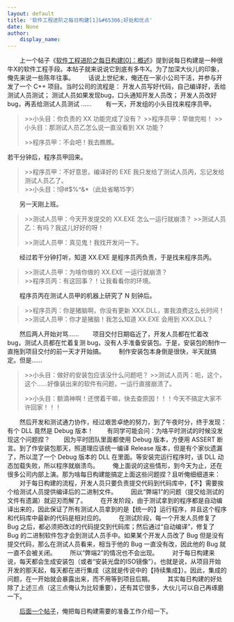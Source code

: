 ```yaml
---
layout: default
title: '软件工程进阶之每日构建[1]&#65306;好处和优点'
date: None
author:
    display_name: 
---
```


　　上一个帖子《[软件工程进阶之每日构建\[0\]：概述](http://program-think.blogspot.com/2009/02/daily-build-0-overview.html)》提到说每日构建是一种很牛X的软件工程手段。本帖子就来说说它到底有多牛X。为了加深大伙儿的印象，俺先来说一些陈年往事。 　　话说上世纪末，俺还在一家小公司干活，并参与开发了一个 C++ 项目。当时公司的流程是： 开发人员写好代码，自己编译好，丢给测试人员测试； 测试人员如果发现bug，口头通知开发人员改； 开发人员改好 bug，再丢给测试人员测试 ...... 　　有一天，开发组的小头目找来程序员甲。

> \>>小头目：你负责的 XX 功能完成了没有？ >>程序员甲：早做完啦！ >>小头目：那测试人员乙怎么说一直没看到 XX 功能？
> 
> \>>程序员甲：不会吧！我去瞧瞧。

若干分钟后，程序员甲回来。  

> \>>程序员甲：不好意思，编译好的 EXE 我只发给了测试人员丙，忘记发给测试人员乙了。  
> \>>小头目：!@#$%^&\*（此处省略15字）

  
　　另一天刚上班。

> \>>测试人员甲：今天开发提交的 XX.EXE 怎么一运行就崩溃？ >>测试人员乙：有吗？我这儿好好的呀！
> 
> \>>测试人员甲：真见鬼！我找开发问一下。

　　经过若干分钟打听，知道 XX.EXE 是程序员丙负责，于是找来程序员丙。  

> \>>测试人员甲：为啥你做的 XX.EXE 一运行就崩溃？  
> \>>程序员丙：有这回事？！让我看看你的环境。

　　程序员丙在测试人员甲的机器上研究了 N 刻钟后。  

> \>>程序员丙：你是猪脑啊，你没有更新 XXX.DLL，害我浪费这么长时间！  
> \>>测试人员甲：你才是猪脑！我怎么知道 XX.EXE 会用到 XXX.DLL？

　　然后两人开始对骂...... 　　项目交付日期临近了，开发人员都在忙着改 bug，测试人员都在忙着复测 bug，没有人手准备安装包。于是，安装包的制作一直拖到项目交付的前一天才开始搞。 　　制作安装包本身倒是很快，半天就搞定。但是......

> \>>小头目：做好的安装包应该没什么问题吧？ >>测试人员丙：呃，这个，这个......好像装出来的软件有问题，一运行直接崩溃了。
> 
> \>>小头目：额滴神啊！还愣着干嘛，快去查原因！！！今天不搞定大家不许回家！！！

　　然后开发和测试通力协作，经过艰苦卓绝的努力，到了午夜时分，终于发现：有个 DLL 竟然是 Debug 版本！ 　　有同学可能会问：为啥平时测试的时候没发现这个问题捏？ 　　因为平时团队里面都使用 Debug 版本，方便用 ASSERT 断言。到了作安装包那天，照道理应该统一编译 Release 版本，但是有个家伙遗漏了，所以混了一个 Debug 版本的 DLL 在里面。等安装完运行程序时，该 DLL 动态加载失败，所以程序就崩溃鸟。 　　俺上面说的这些情形，到今天为止，还在很多公司内部上演。那为啥每日构建能搞定上面这些问题捏？且听俺细细道来： 　　对于每日构建的流程，开发人员只要负责提交代码到代码库中，【不】需要挨个给测试人员提供编译后的二进制文件。 　　因此“弊端1”的问题（提交给测试的文件有遗漏）就迎刃而解了。 　　在开发阶段，由于测试拿到的程序都是自动编译出来的，因此保证了所有测试人员拿到的是【统一的】运行程序，并且这个程序和代码库中最新的代码是相对应的。 　　在测试阶段，每一个开发人员修复了 Bug 之后，都必须把改过的代码提交到代码库；然后通过“自动编译”，修复了 Bug 的二进制软件包才会到测试人员手中。如果某个开发人员改了 Bug 但是没有提交代码，那么在测试人员看来，相当于他的 Bug 一直没有改，因此他的 Bug 就一直不会被关闭。 　　所以“弊端2”的情况也不会出现。 　　对于每日构建来说，每天都会生成安装包（或者“安装光盘的ISO镜像”）。也就是说，从项目开始开发的那天起，每天都在进行集成（这就是传说中的【持续集成】）。因此，集成的问题，在一开始就会暴露出来，而不用等到项目后期。 　　其实每日构建的好处除了上述三点（这三点俺认为比较重要），还有其它很多，大伙儿可以自己再琢磨一下。

　　[后面一个帖子](https://program-think.blogspot.com/2009/02/daily-build-2-prepare.html)，俺把每日构建需要的准备工作介绍一下。


